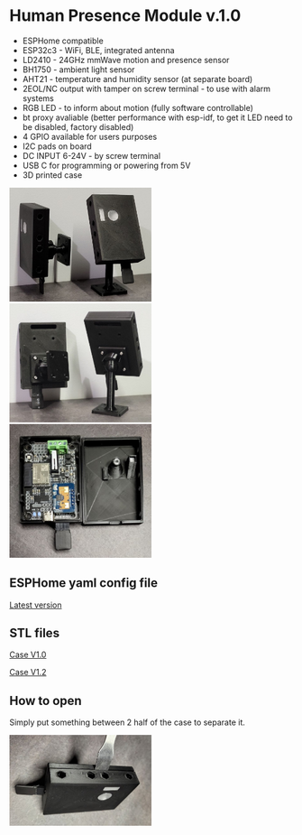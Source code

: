# Human Presence Module v.1.0

- ESPHome compatible
- ESP32c3 - WiFi, BLE, integrated antenna
- LD2410 - 24GHz mmWave motion and presence sensor
- BH1750 - ambient light sensor
- AHT21 - temperature and humidity sensor (at separate board)
- 2EOL/NC output with tamper on screw terminal - to use with alarm systems
- RGB LED - to inform about motion (fully software controllable)
- bt proxy avaliable (better performance with esp-idf, to get it LED need to be disabled, factory disabled)
- 4 GPIO available for users purposes
- I2C pads on board
- DC INPUT 6-24V - by screw terminal
- USB C for programming or powering from 5V
- 3D printed case

<img src="https://github.com/ficueu/ESPHome-IoT-modules/blob/main/ESP32c3-HPM-v1/Images/20230216_174952_1.jpg" width=50% height=50%>
<img src="https://github.com/ficueu/ESPHome-IoT-modules/blob/main/ESP32c3-HPM-v1/Images/20230216_175025_1.jpg" width=50% height=50%>
<img src="https://github.com/ficueu/ESPHome-IoT-modules/blob/main/ESP32c3-HPM-v1/Images/20230217_175701_1.jpg" width=50% height=50%>

## ESPHome yaml config file

[Latest version](https://github.com/ficueu/ESPHome-IoT-modules/blob/main/ESP32c3-HPM-v1/esp32c3-hpm-v1.yaml)

## STL files

[Case V1.0](https://github.com/ficueu/ESPHome-IoT-modules/tree/main/ESP32c3-HPM-v1/Case%20v1.0%20STL)

[Case V1.2](https://github.com/ficueu/ESPHome-IoT-modules/tree/main/ESP32c3-HPM-v1/Case%20v1.2%20STL)

## How to open

Simply put something between 2 half of the case to separate it.

<img src="https://github.com/ficueu/ESPHome-IoT-modules/blob/main/ESP32c3-HPM-v1/Images/20230217_175621_1.jpg" width=50% height=50%>